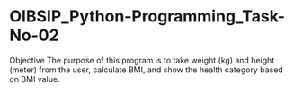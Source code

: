 # OIBSIP_Python-Programming_Task-No-02
Objective  The purpose of this program is to take weight (kg) and height (meter) from the user, calculate BMI, and show the health category based on BMI value.
